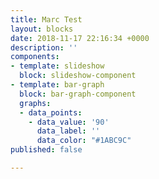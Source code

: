 ```yaml
---
title: Marc Test
layout: blocks
date: 2018-11-17 22:16:34 +0000
description: ''
components:
- template: slideshow
  block: slideshow-component
- template: bar-graph
  block: bar-graph-component
  graphs:
  - data_points:
    - data_value: '90'
      data_label: ''
      data_color: "#1ABC9C"
published: false

---
```

